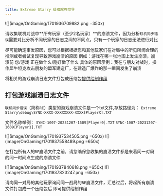 ```yaml
---
title: Extreme Starry 疑难解答向导
---
```


![](image/OnGaming/1701936709882.png =350x)

请收集联机对战中**所有玩家（至少2名玩家）**的崩溃文件，因为分析`联机同步错误`需要对比分析不同玩家的日志之间的不同点，只有一个玩家的日志无法进行对比

尽可能确定事发原因，您可以根据根据您和其他玩家们在对局中的所见所闻合理的推测或者尝试复现导致游戏崩溃的原因
例如：游戏在哪一张地图上发生崩溃，崩溃前 您/游戏 正在做什么/刚好做了什么
具体的原因示例：我在与朋友对战时，操作犀牛坦克攻击朋友的盟军建造厂，在建造厂爆炸的那一瞬间发生了崩溃

将相关的游戏崩溃日志文件打包成压缩包[提供给制作组](../../../Support/README)

## 打包游戏崩溃日志文件

`联机同步错误`（简称`RE`）类型的游戏崩溃文件是一个txt文件,存放路径为：
`Extreme Starry\debug\SYNC-XXXX-XXXXXXXX-XXXX[PlayerX].TXT`

文件名称举例：
`SYNC-1007-20231207-1609[Player0].TXT`
`SYNC-1007-20231207-1609[Player1].TXT`

![](image/OnGaming/1701937534505.png =650x)
![](image/OnGaming/1701937558489.png =650x)

在打包所有人的`RE`崩溃文件之前，请您确保您收集的崩溃文件都是来着同一对局的同一时间点生成的崩溃文件

![](image/OnGaming/1701937840618.png =650x)
![](image/OnGaming/1701937823247.png =650x)

请向同一对局的其他玩家询问同一战局的`RE`崩溃文件，汇总过后，将起所有崩溃文件打包成一个压缩包后
即可提供给制作组
